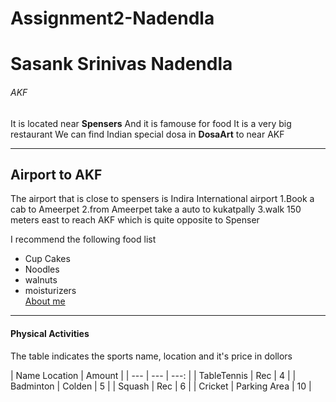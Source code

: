 # Assignment2-Nadendla
# Sasank Srinivas Nadendla
###### AKF
It is located near **Spensers**
And it is famouse for food
It is a very big restaurant
We can find Indian special dosa in **DosaArt** to near AKF

***

## Airport to AKF

The airport that is close to spensers is Indira International airport
1.Book a cab to Ameerpet
2.from Ameerpet take a auto to kukatpally
3.walk 150 meters east to reach AKF which is quite opposite to Spenser

I recommend the following food list
* Cup Cakes
* Noodles
* walnuts
* moisturizers</br>
[About me](AboutMe.md)

***
#### Physical Activities</br>
The table indicates the sports name, location and it's price in dollors

| Name  Location | Amount |
| --- | --- | ---: |
| TableTennis | Rec | 4 |
| Badminton | Colden | 5 |
| Squash | Rec | 6 |
| Cricket | Parking Area | 10 |


